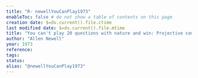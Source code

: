 ```yaml
---
title: "R- newellYouCanPlay1973"
enableToc: false # do not show a table of contents on this page
creation date: $=dv.current().file.ctime
last modified date: $=dv.current().file.mtime
title: "You can't play 20 questions with nature and win: Projective comments on the papers of this symposium"
author: "Allen Newell"
year: 1973
reference: 
tags: 
status: 
alias: "@newellYouCanPlay1973"
---
```



